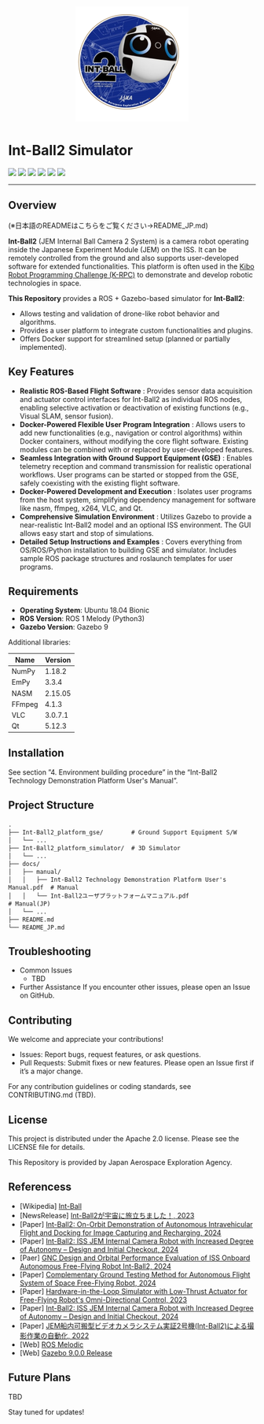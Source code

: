 <div align="center"><img src="https://github.com/jaxa/int-ball2_simulator/blob/main/docs/image/ib2_mission_emblem.png" width="230"/></div>

# Int-Ball2 Simulator

<p style="display: inline">

  <img src="https://img.shields.io/badge/-Ubuntu_18.04_LTS-555555.svg?style=flat&logo=ubuntu">
  <img src="https://img.shields.io/badge/-ROS1--Melodic-%2322314E?style=flat&logo=ROS&logoColor=white">
  <img src="https://img.shields.io/badge/-Python-F2C63C.svg?logo=python&style=flat">
  <img src="https://img.shields.io/badge/-C++-00599C.svg?logo=cplusplus&style=flat">
  <img src="https://img.shields.io/badge/-Docker-1488C6.svg?logo=docker&style=flat">
  <img src="https://img.shields.io/badge/License-Apache--2.0-60C060.svg?style=flat">
</p>

---

## Overview
(※日本語のREADMEはこちらをご覧ください→README_JP.md)

**Int-Ball2** (JEM Internal Ball Camera 2 System) is a camera robot operating inside the Japanese Experiment Module (JEM) on the ISS. It can be remotely controlled from the ground and also supports user-developed software for extended functionalities. This platform is often used in the [Kibo Robot Programming Challenge (K-RPC)](https://jaxa.krpc.jp/) to demonstrate and develop robotic technologies in space.

**This Repository** provides a ROS + Gazebo-based simulator for **Int-Ball2**:
- Allows testing and validation of drone-like robot behavior and algorithms.
- Provides a user platform to integrate custom functionalities and plugins.
- Offers Docker support for streamlined setup (planned or partially implemented).





## Key Features
- **Realistic ROS-Based Flight Software** : Provides sensor data acquisition and actuator control interfaces for Int-Ball2 as individual ROS nodes, enabling selective activation or deactivation of existing functions (e.g., Visual SLAM, sensor fusion).
- **Docker-Powered Flexible User Program Integration** : Allows users to add new functionalities (e.g., navigation or control algorithms) within Docker containers, without modifying the core flight software. Existing modules can be combined with or replaced by user-developed features.
- **Seamless Integration with Ground Support Equipment (GSE)** : Enables telemetry reception and command transmission for realistic operational workflows. User programs can be started or stopped from the GSE, safely coexisting with the existing flight software.
- **Docker-Powered Development and Execution** : Isolates user programs from the host system, simplifying dependency management for software like nasm, ffmpeg, x264, VLC, and Qt.
- **Comprehensive Simulation Environment** : Utilizes Gazebo to provide a near-realistic Int-Ball2 model and an optional ISS environment. The GUI allows easy start and stop of simulations.
- **Detailed Setup Instructions and Examples** : Covers everything from OS/ROS/Python installation to building GSE and simulator. Includes sample ROS package structures and roslaunch templates for user programs.


## Requirements
- **Operating System**: Ubuntu 18.04 Bionic  
- **ROS Version**: ROS 1 Melody (Python3)
- **Gazebo Version**: Gazebo 9 

Additional libraries:

| Name | Version |
| ---- | ---- |
|NumPy|1.18.2|
|EmPy|3.3.4|
|NASM|2.15.05|
|FFmpeg|4.1.3|
|VLC|3.0.7.1|
|Qt|5.12.3|



## Installation
See section ”4. Environment building procedure” in the “Int-Ball2 Technology Demonstration Platform User's Manual”.


## Project Structure

```
.
├── Int-Ball2_platform_gse/        # Ground Support Equipment S/W
│   └── ...
├── Int-Ball2_platform_simulator/  # 3D Simulator
│   └── ...
├── docs/ 
│   ├── manual/ 
│   │   ├── Int-Ball2 Technology Demonstration Platform User's Manual.pdf  # Manual
│   │   └── Int-Ball2ユーザプラットフォームマニュアル.pdf                     # Manual(JP)
│   └── ...
├── README.md
└── README_JP.md
```



## Troubleshooting
* Common Issues 
  * TBD
* Further Assistance
  If you encounter other issues, please open an Issue on GitHub.



## Contributing
We welcome and appreciate your contributions!

* Issues: Report bugs, request features, or ask questions.
* Pull Requests: Submit fixes or new features. Please open an Issue first if it’s a major change.

For any contribution guidelines or coding standards, see CONTRIBUTING.md (TBD).



## License
This project is distributed under the Apache 2.0 license. Please see the LICENSE file for details.

This Repository is provided by Japan Aerospace Exploration Agency.



## Referencess
* [Wikipedia] [Int-Ball](https://en.wikipedia.org/wiki/Int-Ball)
* [NewsRelease] [Int-Ball2が宇宙に旅立ちました！, 2023](https://humans-in-space.jaxa.jp/news/detail/003155.html)
* [Paper] [Int-Ball2: On-Orbit Demonstration of Autonomous Intravehicular Flight and Docking for Image Capturing and Recharging, 2024](https://ieeexplore.ieee.org/document/10813456)
* [Paper] [Int-Ball2: ISS JEM Internal Camera Robot with Increased Degree of Autonomy – Design and Initial Checkout, 2024](https://ieeexplore.ieee.org/document/10688008)
* [Paer] [GNC Design and Orbital Performance Evaluation of ISS Onboard Autonomous Free-Flying Robot Int-Ball2, 2024](https://ieeexplore.ieee.org/document/10802183)
* [Paper] [Complementary Ground Testing Method for Autonomous Flight System of Space Free-Flying Robot, 2024](https://ieeexplore.ieee.org/document/10521401)
* [Paper] [Hardware-in-the-Loop Simulator with Low-Thrust Actuator for Free-Flying Robot's Omni-Directional Control, 2023](https://ieeexplore.ieee.org/document/10161499)
* [Paper] [Int-Ball2: ISS JEM Internal Camera Robot with Increased Degree of Autonomy – Design and Initial Checkout, 2024](https://ieeexplore.ieee.org/document/10688008)
* [Paper] [JEM船内可搬型ビデオカメラシステム実証2号機(Int-Ball2)による撮影作業の自動化, 2022](https://www.jstage.jst.go.jp/article/jsmermd/2022/0/2022_1P1-H07/_article/-char/ja/)
* [Web] [ROS Melodic](https://wiki.ros.org/melodic)
* [Web] [Gazebo 9.0.0 Release](https://classic.gazebosim.org/blog/gazebo9)



## Future Plans
TBD

Stay tuned for updates!



